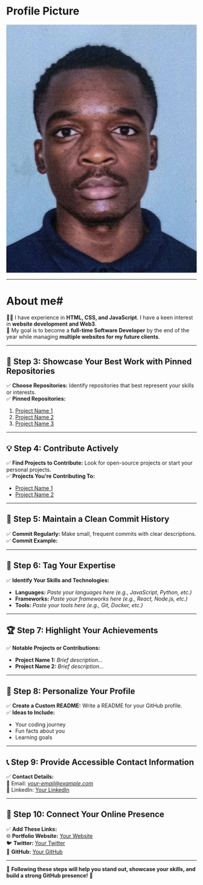 # Profile Picture #

![Profile Picture Upload](pp.jpg)

---
# About me#

👨‍💻 I have experience in **HTML, CSS, and JavaScript**. I have a keen interest in **website development and Web3**.  
🚀 My goal is to become a **full-time Software Developer** by the end of the year while managing **multiple websites for my future clients**.

---

## 📌 Step 3: Showcase Your Best Work with Pinned Repositories
✅ **Choose Repositories:** Identify repositories that best represent your skills or interests.  
✅ **Pinned Repositories:**  
1. [Project Name 1]([paste-repo-link-here](https://github.com/robitiii/Module_08_ROBKAN25122_fto2502-b_B1_Robert-Kanegamba_SDF04.git))
2. [Project Name 2](https://github.com/robitiii/Module_06_ROBKAN25122_fto2502-b_B1_Robert-Kanegamba_SDF03.git)
3. [Project Name 3](https://github.com/robitiii/Module_04_ROBKAN25122_fto2502-b_B1_Robert-Kanegamba_SDF02.git)

---

## 💡 Step 4: Contribute Actively
✅ **Find Projects to Contribute:** Look for open-source projects or start your personal projects.  
✅ **Projects You're Contributing To:**  
- [Project Name 1](paste-repo-link-here)  
- [Project Name 2](paste-repo-link-here)  

---

## 📝 Step 5: Maintain a Clean Commit History
✅ **Commit Regularly:** Make small, frequent commits with clear descriptions.  
✅ **Commit Example:**  


---

## 🔖 Step 6: Tag Your Expertise
✅ **Identify Your Skills and Technologies:**  
- **Languages:** *Paste your languages here (e.g., JavaScript, Python, etc.)*  
- **Frameworks:** *Paste your frameworks here (e.g., React, Node.js, etc.)*  
- **Tools:** *Paste your tools here (e.g., Git, Docker, etc.)*  

---

## 🏆 Step 7: Highlight Your Achievements
✅ **Notable Projects or Contributions:**  
- **Project Name 1:** *Brief description...*  
- **Project Name 2:** *Brief description...*  

---

## 🎨 Step 8: Personalize Your Profile
✅ **Create a Custom README:** Write a README for your GitHub profile.  
✅ **Ideas to Include:**  
- Your coding journey  
- Fun facts about you  
- Learning goals  

---

## 📞 Step 9: Provide Accessible Contact Information
✅ **Contact Details:**  
📧 Email: *your-email@example.com*  
💼 LinkedIn: [Your LinkedIn](paste-link-here)  

---

## 🔗 Step 10: Connect Your Online Presence
✅ **Add These Links:**  
🌐 **Portfolio Website:** [Your Website](paste-link-here)  
🐦 **Twitter:** [Your Twitter](paste-link-here)  
📂 **GitHub:** [Your GitHub](paste-link-here)  

---

🎯 **Following these steps will help you stand out, showcase your skills, and build a strong GitHub presence!** 🚀